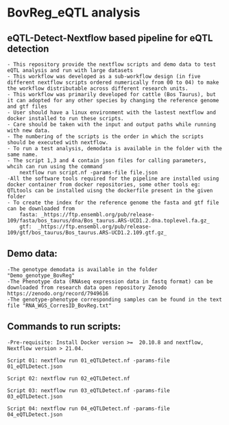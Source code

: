 # BovReg_eQTL analysis 

## eQTL-Detect-Nextflow based pipeline for eQTL detection 
	- This repository provide the nextflow scripts and demo data to test eQTL analysis and run with large datasets
	- This workflow was developed as a sub-workflow design (in five different nextflow scripts ordered numerically from 00 to 04) to make the workflow distributable across different research units.
	- This workflow was primarily developed for cattle (Bos Taurus), but it can adopted for any other species by changing the reference genome and gtf files
	- User should have a linux environment with the lastest nextflow and docker installed to run these scripts.
	- Care should be taken with the input and output paths while running with new data.
	- The numbering of the scripts is the order in which the scripts should be executed with nextflow.
	- To run a test analysis, demodata is available in the folder with the same name.
	- The script 1,3 and 4 contain json files for calling parameters, whcih can run using the command 
        nextflow run script.nf -params-file file.json 
	-All the software tools required for the pipeline are installed using docker container from docker repositories, some other tools eg: QTLtools can be installed uisng the dockerfile present in the given folder
	- To create the index for the reference genome the fasta and gtf file can be downloaded from
		fasta: _https://ftp.ensembl.org/pub/release-109/fasta/bos_taurus/dna/Bos_taurus.ARS-UCD1.2.dna.toplevel.fa.gz_
		gtf:  _https://ftp.ensembl.org/pub/release-109/gtf/bos_taurus/Bos_taurus.ARS-UCD1.2.109.gtf.gz_ 

## Demo data:
	-The genotype demodata is available in the folder "Demo_genotype_BovReg"
	-The Phenotype data (RNAseq expression data in fastq format) can be downloaded from research data open repository Zenodo  https://zenodo.org/record/7949616
	-The genotype-phenotype corresponding samples can be found in the text file "RNA_WGS_CorresID_BovReg.txt"

## Commands to run scripts:
    -Pre-requisite: Install Docker version >=  20.10.8 and nextflow, Nextflow version > 21.04. 

 	Script 01: nextflow run 01_eQTLDetect.nf -params-file 01_eQTLDetect.json

	Script 02: nextflow run 02_eQTLDetect.nf 

 	Script 03: nextflow run 03_eQTLDetect.nf -params-file 03_eQTLDetect.json

 	Script 04: nextflow run 04_eQTLDetect.nf -params-file 04_eQTLDetect.json

 
